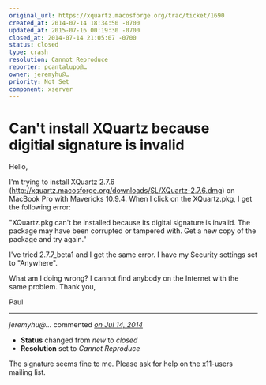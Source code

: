 ```yaml
---
original_url: https://xquartz.macosforge.org/trac/ticket/1690
created_at: 2014-07-14 18:34:50 -0700
updated_at: 2015-07-16 00:19:30 -0700
closed_at: 2014-07-14 21:05:07 -0700
status: closed
type: crash
resolution: Cannot Reproduce
reporter: pcantalupo@…
owner: jeremyhu@…
priority: Not Set
component: xserver
---
```


Can't install XQuartz because digitial signature is invalid
===========================================================


Hello,

I'm trying to install XQuartz 2.7.6 (<http://xquartz.macosforge.org/downloads/SL/XQuartz-2.7.6.dmg>) on MacBook Pro with Mavericks 10.9.4. When I click on the XQuartz.pkg, I get the following error:

"XQuartz.pkg can't be installed because its digital signature is invalid.
The package may have been corrupted or tampered with. Get a new copy of the package and try again."

I've tried 2.7.7\_beta1 and I get the same error. I have my Security settings set to "Anywhere".

What am I doing wrong? I cannot find anybody on the Internet with the same problem. Thank you,

Paul



---

*jeremyhu@…* commented *[on Jul 14, 2014](https://xquartz.macosforge.org/trac/ticket/1690#comment:1 "July 14, 2014 at 9:05 PM PDT")*

-   **Status** changed from *new* to *closed*
-   **Resolution** set to *Cannot Reproduce*

The signature seems fine to me. Please ask for help on the x11-users mailing list.



